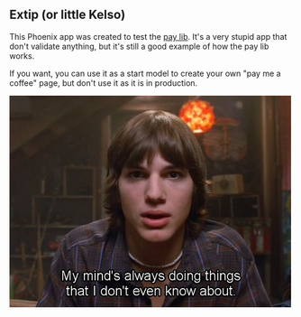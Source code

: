 Extip (or little Kelso)
------------

This Phoenix app was created to test the [pay lib](https://github.com/era/pay/). It's a very stupid app that don't validate anything, but it's still a good example of how the pay lib works.

If you want, you can use it as a start model to create your own "pay me a coffee" page, but don't use it as it is in production. 

![Kelson](kelso.jpg)

